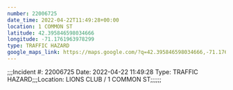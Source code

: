 ```yaml
---
number: 22006725
date_time: 2022-04-22T11:49:28+00:00
location: 1 COMMON ST
latitude: 42.395846598034666
longitude: -71.1761963978299
type: TRAFFIC HAZARD
google_maps_link: https://maps.google.com/?q=42.395846598034666,-71.1761963978299
---
```


;;;Incident #: 22006725  Date: 2022-04-22 11:49:28   Type: TRAFFIC HAZARD;;;Location: LIONS CLUB / 1 COMMON ST;;;;;;
